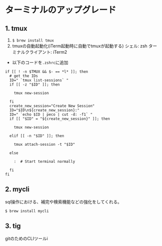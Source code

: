 # ターミナルのアップグレード

## 1. tmux

1. `$ brew install tmux`
2. tmuxの自動起動化(iTerm起動時に自動でtmuxが起動する)
シェル: zsh
ターミナルクライアント: iTerm2

* 以下のコードを`.zshrc`に追加

```c: .zshrc
if [[ ! -n $TMUX && $- == *l* ]]; then
  # get the IDs
  ID=" `tmux list-sessions` "
  if [[ -z "$ID" ]]; then

    tmux new-session

  fi
  create_new_session="Create New Session"
  ID="$ID\n${create_new_session}:"
  ID=" `echo $ID | peco | cut -d: -f1` "
  if [[ "$ID" = "${create_new_session}" ]]; then

    tmux new-session

  elif [[ -n "$ID" ]]; then

    tmux attach-session -t "$ID"

  else

    :  # Start terminal normally

  fi
fi
```

## 2. mycli

sql操作における、補完や検索機能などの強化をしてくれる。

 `$ brew install mycli`

## 3. tig

gitのためのCLIツールi
